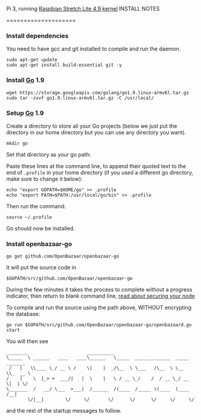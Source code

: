 Pi 3, running [Raspbian Stretch Lite 4.9 kernel](https://www.raspberrypi.org/downloads/raspbian/) INSTALL NOTES

====================

### Install dependencies

You need to have gcc and git installed to compile and run the daemon.
```
sudo apt-get update
sudo apt-get install build-essential git -y
```

### Install [Go](https://golang.org/) 1.9
```
wget https://storage.googleapis.com/golang/go1.9.linux-armv6l.tar.gz
sudo tar -zxvf go1.9.linux-armv6l.tar.gz -C /usr/local/
```

### Setup [Go](https://golang.org/) 1.9

Create a directory to store all your Go projects (below we just put the directory in our home directory but you can use any directory you want).
```
mkdir go
```

Set that directory as your go path:

Paste these lines at the command line, to append their quoted text to the end of `.profile` in your home directory (if you used a different go directory, make sure to change it below):
```
echo "export GOPATH=$HOME/go" >> .profile
echo "export PATH=$PATH:/usr/local/go/bin" >> .profile
```

Then run the command:
```
source ~/.profile
```

Go should now be installed.

### Install openbazaar-go
```
go get github.com/OpenBazaar/openbazaar-go
```

It will put the source code in 
```
$GOPATH/src/github.com/OpenBazaar/openbazaar-go
```

During the few minutes it takes the process to complete without a progress indicator, then return to blank command line, [read about securing your node](https://github.com/OpenBazaar/openbazaar-go/blob/master/docs/security.md)

To compile and run the source using the path above, WITHOUT encrypting the database:
```
go run $GOPATH/src/github.com/OpenBazaar/openbazaar-go/openbazaard.go start
```

You will then see 
```
________                      __________
\_____  \ ______   ____   ____\______   \_____  _____________  _____ _______
 /   |   \\____ \_/ __ \ /    \|    |  _/\__  \ \___   /\__  \ \__  \\_  __ \ 
/    |    \  |_> >  ___/|   |  \    |   \ / __ \_/    /  / __ \_/ __ \|  | \/
\_______  /   __/ \___  >___|  /______  /(____  /_____ \(____  (____  /__|
        \/|__|        \/     \/       \/      \/      \/     \/     \/
```
and the rest of the startup messages to follow.
